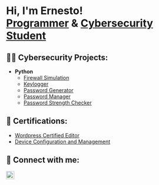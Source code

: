 <h1>Hi, I'm Ernesto! <br/><a href="https://github.com/ernestorod223">Programmer</a> & <a href="https://www.linkedin.com/in/ernesto-a-rodriguez-623242327/">Cybersecurity Student</a>

<h2>👨‍💻 Cybersecurity Projects:</h2>

- <b>Python</b>
  - [Firewall Simulation](https://github.com/ernestorod223/ernestorod223/blob/main/Firewall%20sim.py)
  - [Keylogger](https://github.com/ernestorod223/ernestorod223/blob/main/Keylogger.py)
  - [Password Generator](https://github.com/ernestorod223/ernestorod223/blob/main/Password_Generator.py)
  - [Password Manager](https://github.com/ernestorod223/ernestorod223/blob/main/Password_Manager.py)
  - [Password Strength Checker](https://github.com/ernestorod223/ernestorod223/blob/main/Password_Strength.py)

<h2>📄 Certifications:</h2>

  - [Wordpress Certified Editor](https://knowledge-pillars.com/wordpress-certified-editor/?amp)
  - [Device Configuration and Management](https://certiport.pearsonvue.com/Certifications/ITSpecialist/Certification/Certify.aspx)
<h2> 🤳 Connect with me:</h2>

[<img align="left" alt="JoshMadakor | LinkedIn" width="22px" src="https://cdn.jsdelivr.net/npm/simple-icons@v3/icons/linkedin.svg" />][linkedin]

[linkedin]: https://www.linkedin.com/in/ernesto-a-rodriguez-623242327/
